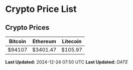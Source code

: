 # Crypto Price List

## Crypto Prices
| Bitcoin | Ethereum | Litecoin |
| ------- | -------- | -------- |
| $94107 | $3401.47 | $105.97 |
**Last Updated:** 2024-12-24 07:50 UTC
**Last Updated:** $DATE$
